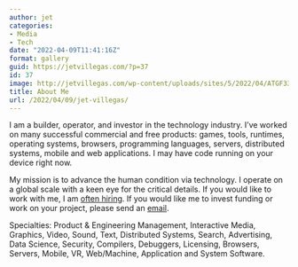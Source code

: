 ```yaml
---
author: jet
categories:
- Media
- Tech
date: "2022-04-09T11:41:16Z"
format: gallery
guid: https://jetvillegas.com/?p=37
id: 37
image: http://jetvillegas.com/wp-content/uploads/sites/5/2022/04/ATGF3306-825x510.jpg
title: About Me
url: /2022/04/09/jet-villegas/
---
```


I am a builder, operator, and investor in the technology industry. I’ve worked on many successful commercial and free products: games, tools, runtimes, operating systems, browsers, programming languages, servers, distributed systems, mobile and web applications. I may have code running on your device right now.

My mission is to advance the human condition via technology. I operate on a global scale with a keen eye for the critical details. If you would like to work with me, I am [often hiring](https://www.linkedin.com/in/jetvillegas/). If you would like me to invest funding or work on your project, please send an [email](mailto:jet@junglecode.net).

Specialties: Product &amp; Engineering Management, Interactive Media, Graphics, Video, Sound, Text, Distributed Systems, Search, Advertising, Data Science, Security, Compilers, Debuggers, Licensing, Browsers, Servers, Mobile, VR, Web/Machine, Application and System Software.
